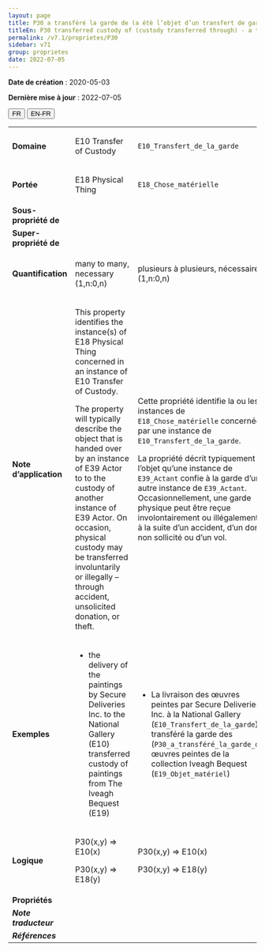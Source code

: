```yaml
---
layout: page
title: P30 a transféré la garde de (a été l’objet d’un transfert de garde par)
titleEn: P30 transferred custody of (custody transferred through) - a transféré la garde de (a été l’objet d’un transfert de garde par)
permalink: /v7.1/proprietes/P30
sidebar: v71
group: proprietes
date: 2022-07-05
---
```


**Date de création** : 2020-05-03

**Dernière mise à jour** : 2022-07-05

<div class="lang-buttons">
  <button id="fr" class="activate">FR</button>
  <button id="en-fr">EN-FR</button>
</div>

<table>
				<tbody>
				<tr>
					<td><strong>Domaine</strong></td>
					<td class="en"><p>E10 Transfer of Custody</p>
							</td>
						<td><p><code class="language-plaintext highlighter-rouge">E10_Transfert_de_la_garde</code></p>
							</td>
						</tr>
					<tr>
					<td><strong>Portée</strong></td>
					<td class="en"><p>E18 Physical Thing</p>
							</td>
						<td><p><code class="language-plaintext highlighter-rouge">E18_Chose_matérielle</code></p>
							</td>
						</tr>
					<tr>
					<td><strong>Sous-propriété de</strong></td>
					<td class="en"><p></p>
							</td>
						<td><p></p>
							</td>
						</tr>
					<tr>
					<td><strong>Super-propriété de</strong></td>
					<td class="en"><p></p>
							</td>
						<td><p><code class="language-plaintext highlighter-rouge"></code></p>
							</td>
						</tr>
					<tr>
					<td><strong>Quantification</strong></td>
					<td class="en"><p>many to many, necessary (1,n:0,n)</p>
							</td>
						<td><p>plusieurs à plusieurs, nécessaire (1,n:0,n)</p>
							</td>
						</tr>
					<tr>
					<td><strong>Note d’application</strong></td>
					<td class="en"><p>This property identifies the instance(s) of E18 Physical Thing concerned in an instance of E10 Transfer of Custody.</p>
							<p></p>
							<p>The property will typically describe the object that is handed over by an instance of E39 Actor to to the custody of another instance of E39 Actor. On occasion, physical custody may be transferred involuntarily or illegally – through accident, unsolicited donation, or theft.</p>
							</td>
						<td><p>Cette propriété identifie la ou les instances de <code class="language-plaintext highlighter-rouge">E18_Chose_matérielle</code> concernées par une instance de <code class="language-plaintext highlighter-rouge">E10_Transfert_de_la_garde</code>.</p>
							<p></p>
							<p>La propriété décrit typiquement l’objet qu’une instance de <code class="language-plaintext highlighter-rouge">E39_Actant</code> confie à la garde d’une autre instance de <code class="language-plaintext highlighter-rouge">E39_Actant</code>. Occasionnellement, une garde physique peut être reçue involontairement ou illégalement – à la suite d’un accident, d’un don non sollicité ou d’un vol.</p>
							</td>
						</tr>
					<tr>
					<td><strong>Exemples</strong></td>
					<td class="en"><ul><li><p>the delivery of the paintings by Secure Deliveries Inc. to the National Gallery (E10) transferred custody of paintings from The Iveagh Bequest (E19)</p>
							</li>
									</ul></td>
						<td><ul><li><p>La livraison des œuvres peintes par Secure Deliveries Inc. à la National Gallery (<code class="language-plaintext highlighter-rouge">E10_Transfert_de_la_garde</code>) a transféré la garde des (<code class="language-plaintext highlighter-rouge">P30_a_transféré_la_garde_de</code>) œuvres peintes de la collection Iveagh Bequest (<code class="language-plaintext highlighter-rouge">E19_Objet_matériel</code>)</p>
							</li>
									</ul></td>
						</tr>
					<tr>
					<td><strong>Logique</strong></td>
					<td class="en"><p>P30(x,y) ⇒ E10(x)</p>
							<p>P30(x,y) ⇒ E18(y)</p>
							</td>
						<td><p>P30(x,y) ⇒ E10(x)</p>
							<p>P30(x,y) ⇒ E18(y)</p>
							</td>
						</tr>
					<tr>
					<td><strong>Propriétés</strong></td>
					<td class="en"><p></p>
							</td>
						<td><p></p>
							</td>
						</tr>
					<tr>
					<td><strong><em>Note traducteur</em></strong></td>
					<td colspan="2"><p></p>
							</td>
						</tr>
					<tr>
					<td><strong><em>Références</em></strong></td>
					<td colspan="2"><p></p>
							</td>
						</tr>
					</tbody>
				</table>
				